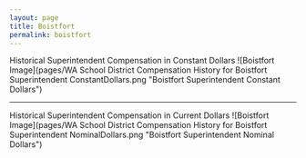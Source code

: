 ```yaml
---
layout: page
title: Boistfort
permalink: boistfort
---
```



Historical Superintendent Compensation in Constant Dollars
![Boistfort Image](pages/WA School District Compensation History for Boistfort Superintendent ConstantDollars.png "Boistfort Superintendent Constant Dollars")

___

Historical Superintendent Compensation in Current Dollars
![Boistfort Image](pages/WA School District Compensation History for Boistfort Superintendent NominalDollars.png "Boistfort Superintendent Nominal Dollars")